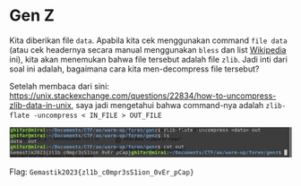 # Gen Z

Kita diberikan file `data`. Apabila kita cek menggunakan command `file data` (atau cek headernya secara manual menggunakan `bless` dan list [Wikipedia](https://en.wikipedia.org/wiki/List\_of\_file\_signatures) ini), kita akan menemukan bahwa file tersebut adalah file `zlib`. Jadi inti dari soal ini adalah, bagaimana cara kita men-decompress file tersebut?

Setelah membaca dari sini: https://unix.stackexchange.com/questions/22834/how-to-uncompress-zlib-data-in-unix, saya jadi mengetahui bahwa command-nya adalah `zlib-flate -uncompress < IN_FILE > OUT_FILE`

![screenshot](../../../gemastik-23/foren/gen-z/runscreenshot.png)

Flag: `Gemastik2023{zl1b_c0mpr3sS1ion_0vEr_pCap}`
